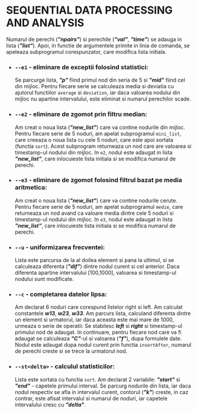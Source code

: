 # SEQUENTIAL DATA PROCESSING AND ANALYSIS
	
Numarul de perechi (***"npairs"***) si perechile (***"val"***, ***"time"***) se adauga in lista (***"list"***). Apoi, in functie de argumentele primite in linia de comanda, se apeleaza subprogramul corespunzator, care modifica lista initiala.

*	###	`--e1` - eliminare de exceptii folosind statistici:
	Se parcurge lista, ***"p"*** fiind primul nod din seria de 5 si ***"mid"*** fiind cel din mijloc. Pentru fiecare serie se calculeaza media si deviatia cu ajutorul functiilor `average` si `deviation`, iar daca valoarea nodului din mijloc nu apartine intervalului, este eliminat si numarul perechilor scade.

*	###	`--e2` - eliminare de zgomot prin filtru median:
	Am creat o noua lista (***"new_list"***) care va contine nodurile din mijloc. Pentru fiecare serie de 5 noduri, am apelat subprogramul `mini_list`, care creeaza o noua lista cu cele 5 noduri, care este apoi sortata (functia `sort`). Acest subprogram returneaza un nod care are valoarea si timestamp-ul nodului din mijloc. In `e2`, nodul este adaugat in lista ***"new_list"***, care inlocuieste lista initiala si se modifica numarul de perechi.

*	###	`--e3` - eliminare de zgomot folosind filtrul bazat pe media aritmetica:
	Am creat o noua lista (***"new_list"***) care va contine nodurile cerute. Pentru fiecare serie de 5 noduri, am apelat subprogramul `medie`, care returneaza un nod avand ca valoare media dintre cele 5 noduri si timestamp-ul nodului din mijloc. In `e3`, nodul este adaugat in lista ***"new_list"***, care inlocuieste lista initiala si se modifica numarul de perechi.

*	###	`--u` - uniformizarea frecventei:
	Lista este parcursa de la al doilea element si pana la ultimul, si se calculeaza diferenta (***"dif"***) dintre nodul curent si cel anterior. Daca diferenta apartine intervalului [100,1000], valoarea si timestamp-ul nodului sunt modificate.

*	###	`--c` - completarea datelor lipsa:
	Am declarat 6 noduri care corespund listelor right si left. Am calculat constantele ***w13***, ***w23***, ***w33***. Am parcurs lista, calculand diferenta dintre un element si urmatorul, iar daca aceasta este mai mare de 1000, urmeaza o serie de operatii: Se stabilesc ***left*** si ***right*** si timestamp-ul primului nod de adaugat. In continuare, pentru fiecare nod care va fi adaugat se calculeaza ***"C"***-ul si valoarea (***"f"***), dupa formulele date. Nodul este adaugat dupa nodul curent prin functia `insertAfter`, numarul de perechi creste si se trece la urmatorul nod.

*	###	`--st<delta>` - calculul statisticilor:
	Lista este sortata cu functia `sort`. Am declarat 2 variabile: ***"start"*** si ***"end"*** - capetele primului interval. Se parcurg nodurile din lista, iar daca nodul respectiv se afla in intervalul curent, contorul (***"k"***) creste, in caz contrar, este afisat intervalul si numarul de noduri, iar capetele intervalului cresc cu ***"delta"***.
